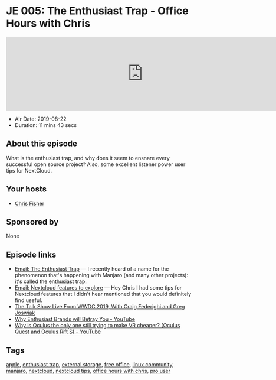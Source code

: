 # JE 005: The Enthusiast Trap - Office Hours with Chris

<iframe src="https://player.fireside.fm/v2/WTrMvATU+vzSVFbsB?theme=dark" width="740" height="200" frameborder="0" scrolling="no"></iframe>

* Air Date: 2019-08-22
* Duration: 11 mins 43 secs

## About this episode

What is the enthusiast trap, and why does it seem to ensnare every successful open source project? Also, some excellent listener power user tips for NextCloud. 

## Your hosts
* [Chris Fisher](https://extras.show//hosts/chrislas)

## Sponsored by

None



## Episode links

  * [Email: The Enthusiast Trap](https://slexy.org/view/s20YeO5kh5 "Email: The Enthusiast Trap") — I recently heard of a name for the phenomenon that's happening with Manjaro (and many other projects): it's called the enthusiast trap. 
  * [Email: Nextcloud features to explore](https://slexy.org/view/s2kwudq1Zn "Email: Nextcloud features to explore") — Hey Chris I had some tips for Nextcloud features that I didn't hear mentioned that you would definitely find useful.
  * [The Talk Show Live From WWDC 2019, With Craig Federighi and Greg Joswiak](https://daringfireball.net/2019/06/the_talk_show_live_from_wwdc_2019 "The Talk Show Live From WWDC 2019, With Craig Federighi and Greg Joswiak")
  * [Why Enthusiast Brands will Betray You - YouTube](https://www.youtube.com/watch?v=FJgTKx-rg18 "Why Enthusiast Brands will Betray You - YouTube")
  * [Why is Oculus the only one still trying to make VR cheaper? (Oculus Quest and Oculus Rift S) - YouTube](https://www.youtube.com/watch?v=YpVLmME2n1M "Why is Oculus the only one still trying to make VR cheaper? \(Oculus Quest and Oculus Rift S\) - YouTube")



## Tags

[apple](https://extras.show//tags/apple), [enthusiast trap](https://extras.show//tags/enthusiast%20trap), [external storage](https://extras.show//tags/external%20storage), [free office](https://extras.show//tags/free%20office), [linux community](https://extras.show//tags/linux%20community), [manjaro](https://extras.show//tags/manjaro), [nextcloud](https://extras.show//tags/nextcloud), [nextcloud tips](https://extras.show//tags/nextcloud%20tips), [office hours with chris](https://extras.show//tags/office%20hours%20with%20chris), [pro user](https://extras.show//tags/pro%20user)
